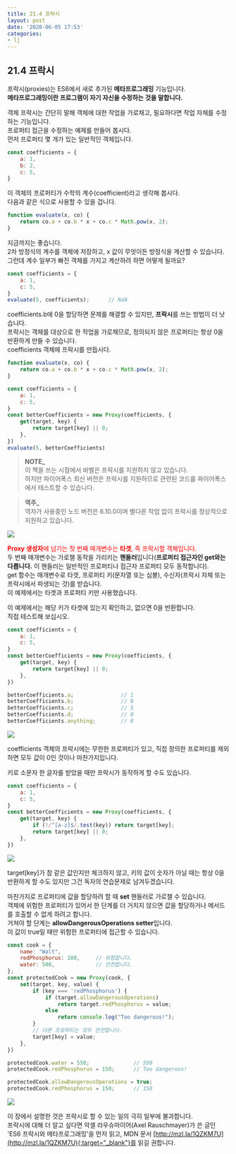 ```yaml
---
title: 21.4 프락시
layout: post
date: '2020-06-05 17:53'
categories:
- lj
---
```


## 21.4 프락시

프락시(proxies)는 ES6에서 새로 추가된 **메타프로그래밍** 기능입니다.  
**메타프로그래밍이란 프로그램이 자기 자신을 수정하는 것을 말합니다.**

객체 프락시는 간단히 말해 객체에 대한 작업을 가로채고, 필요하다면 작업 자체를 수정하는 기능입니다.  
프로퍼티 접근을 수정하는 예제를 만들어 봅시다.  
먼저 프로퍼티 몇 개가 있는 일반적인 객체입니다.

```javascript
const coefficients = {
    a: 1,
    b: 2,
    c: 5,
}
```

이 객체의 프로퍼티가 수학의 계수(coefficient)라고 생각해 봅시다.  
다음과 같은 식으로 사용할 수 있을 겁니다.

```javascript
function evaluate(x, co) {
    return co.a + co.b * x + co.c * Math.pow(x, 2);
}
```

지금까지는 좋습니다.  
2차 방정식의 계수를 객체에 저장하고, x 값이 무엇이든 방정식을 계산할 수 있습니다.  
그런데 계수 일부가 빠진 객체를 가지고 계산하려 하면 어떻게 될까요?

```javascript
const coefficients = {
    a: 1,
    c: 5,
}
evaluate(5, coefficients);      // NaN
```

coefficients.b에 0을 할당하면 문제를 해결할 수 있지만, **프락시**를 쓰는 방법이 더 낫습니다.  
프락시는 객체를 대상으로 한 작업을 가로채므로, 정의되지 않은 프로퍼티는 항상 0을 반환하게 만들 수 있습니다.  
coefficients 객체에 프락시를 만듭시다.

```javascript
function evaluate(x, co) {
    return co.a + co.b * x + co.c * Math.pow(x, 2);
}

const coefficients = {
    a: 1,
    c: 5,
}
const betterCoefficients = new Proxy(coefficients, {
    get(target, key) {
        return target[key] || 0;
    },
})
evaluate(5, betterCoefficients)
```

>**NOTE_**  
>이 책을 쓰는 시점에서 바벨은 프락시를 지원하지 않고 있습니다.  
>하지만 파이어폭스 최신 버전은 프락시를 지원하므로 관련된 코드를 파이어폭스에서 테스트할 수 있습니다.

>**역주_**  
>역자가 사용중인 노드 버전은 6.10.0이며 별다른 작업 없이 프락시를 정상적으로 지원하고 있습니다.

![](/static/img/learningjs/image213.jpg)

<span style="color:red">**Proxy 생성자**에 넘기는 첫 번째 매개변수는 **타겟**, 즉 프락시할 객체입니다.</span>  
두 번째 매개변수는 가로챌 동작을 가리키는 **핸들러**입니다(**프로퍼티 접근자인 get와는 다릅니다.** 이 핸들러는 일반적인 프로퍼티나 접근자 프로퍼티 모두 동작합니다).  
get 함수는 매개변수로 타겟, 프로퍼티 키(문자열 또는 심볼), 수신자(프락시 자체 또는 프락시에서 파생되는 것)를 받습니다.  
이 예제에서는 타겟과 프로퍼티 키만 사용했습니다.

이 예제에서는 해당 키가 타겟에 있는지 확인하고, 없으면 0을 반환합니다.  
직접 테스트해 보십시오.

```javascript
const coefficients = {
    a: 1,
    c: 5,
}
const betterCoefficients = new Proxy(coefficients, {
    get(target, key) {
        return target[key] || 0;
    },
})

betterCoefficients.a;               // 1
betterCoefficients.b;               // 0
betterCoefficients.c;               // 5
betterCoefficients.d;               // 0
betterCoefficients.anything;        // 0
```

![](/static/img/learningjs/image214.jpg)

coefficients 객체의 프락시에는 무한한 프로퍼티가 있고, 직접 정의한 프로퍼티를 제외하면 모두 값이 0인 것이나 마찬가지입니다.  

키로 소문자 한 글자를 받았을 때만 프락시가 동작하게 할 수도 있습니다.

```javascript
const coefficients = {
    a: 1,
    c: 5,
}
const betterCoefficients = new Proxy(coefficients, {
    get(target, key) {
        if (!/^[a-z]$/.test(key)) return target[key];
        return target[key] || 0;
    },
})
```

![](/static/img/learningjs/image215.jpg)

target[key]가 참 같은 값인지만 체크하지 않고, 키의 값이 숫자가 아닐 때는 항상 0을 반환하게 할 수도 있지만 그건 독자의 연습문제로 남겨두겠습니다.

마찬가지로 프로퍼티에 값을 할당하려 할 때 **set** 핸들러로 가로챌 수 있습니다.  
객체에 위험한 프로퍼티가 있어서 한 단계를 더 거치지 않으면 값을 할당하거나 메서드를 호출할 수 없게 하려고 합니다.  
거쳐야 할 단계는 **allowDangerousOperations setter**입니다.  
이 값이 true일 때만 위험한 프로퍼티에 접근할 수 있습니다.

```javascript
const cook = {
    name: "Walt",
    redPhosphorus: 100,     // 위험합니다.
    water: 500,             // 안전합니다.
};
const protectedCook = new Proxy(cook, {
    set(target, key, value) {
        if (key === 'redPhosphorus') {
            if (target.allowDangerousOperations)
                return target.redPhosphorus = value;
            else
                return console.log("Too dangerous!");
        }
        // 다른 프로퍼티는 모두 안전합니다.
        target[key] = value;
    },
})

protectedCook.water = 550;              // 550
protectedCook.redPhosphorus = 150;      // Too dangerous!

protectedCook.allowDangerousOperations = true;
protectedCook.redPhosphorus = 150;      // 150
```

![](/static/img/learningjs/image216.jpg)

이 장에서 설명한 것은 프락시로 할 수 있는 일의 극히 일부에 불과합니다.  
프락시에 대해 더 알고 싶다면 악셀 라우슈마이어(Axel Rauschmayer)가 쓴 글인 'ES6 프락시와 메타프로그래밍'을 먼저 읽고, 
MDN 문서 [http://mzl.la/1QZKM7U](http://mzl.la/1QZKM7U){:target="_blank"}를 읽길 권합니다.